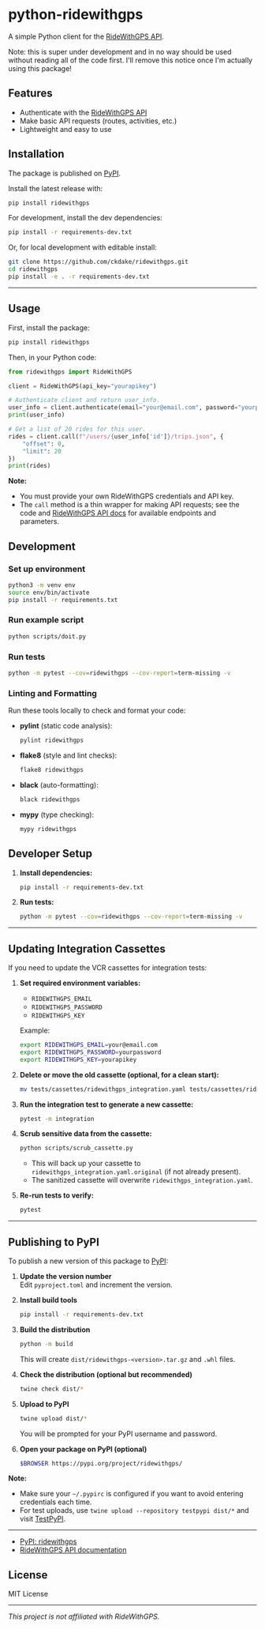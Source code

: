 # python-ridewithgps

A simple Python client for the [RideWithGPS API](https://ridewithgps.com/api).

Note: this is super under development and in no way should be used without reading
all of the code first. I'll remove this notice once I'm actually using this package!

## Features

- Authenticate with the [RideWithGPS API](https://ridewithgps.com/api)
- Make basic API requests (routes, activities, etc.)
- Lightweight and easy to use

## Installation

The package is published on [PyPI](https://pypi.org/project/ridewithgps/).

Install the latest release with:

```sh
pip install ridewithgps
```

For development, install the dev dependencies:

```sh
pip install -r requirements-dev.txt
```

Or, for local development with editable install:

```sh
git clone https://github.com/ckdake/ridewithgps.git
cd ridewithgps
pip install -e . -r requirements-dev.txt
```

---

## Usage

First, install the package:

```sh
pip install ridewithgps
```

Then, in your Python code:

```python
from ridewithgps import RideWithGPS

client = RideWithGPS(api_key="yourapikey")

# Authenticate client and return user_info.
user_info = client.authenticate(email="your@email.com", password="yourpassword")
print(user_info)

# Get a list of 20 rides for this user.
rides = client.call(f"/users/{user_info['id']}/trips.json", {
    "offset": 0,
    "limit": 20
})
print(rides)
```

**Note:**  
- You must provide your own RideWithGPS credentials and API key.
- The `call` method is a thin wrapper for making API requests; see the code and [RideWithGPS API docs](https://ridewithgps.com/api) for available endpoints and parameters.

## Development

### Set up environment

```sh
python3 -m venv env
source env/bin/activate
pip install -r requirements.txt
```

### Run example script

```sh
python scripts/doit.py
```

### Run tests

```sh
python -m pytest --cov=ridewithgps --cov-report=term-missing -v
```

### Linting and Formatting

Run these tools locally to check and format your code:

- **pylint** (static code analysis):

    ```sh
    pylint ridewithgps
    ```

- **flake8** (style and lint checks):

    ```sh
    flake8 ridewithgps
    ```

- **black** (auto-formatting):

    ```sh
    black ridewithgps
    ```

- **mypy** (type checking):

    ```sh
    mypy ridewithgps
    ```

## Developer Setup

1. **Install dependencies:**
   ```sh
   pip install -r requirements-dev.txt
   ```

2. **Run tests:**
   ```sh
   python -m pytest --cov=ridewithgps --cov-report=term-missing -v
   ```

---

## Updating Integration Cassettes

If you need to update the VCR cassettes for integration tests:

1. **Set required environment variables:**
   - `RIDEWITHGPS_EMAIL`
   - `RIDEWITHGPS_PASSWORD`
   - `RIDEWITHGPS_KEY`

   Example:
   ```sh
   export RIDEWITHGPS_EMAIL=your@email.com
   export RIDEWITHGPS_PASSWORD=yourpassword
   export RIDEWITHGPS_KEY=yourapikey
   ```

2. **Delete or move the old cassette (optional, for a clean start):**
   ```sh
   mv tests/cassettes/ridewithgps_integration.yaml tests/cassettes/ridewithgps_integration.yaml.bak
   ```

3. **Run the integration test to generate a new cassette:**
   ```sh
   pytest -m integration
   ```

4. **Scrub sensitive data from the cassette:**
   ```sh
   python scripts/scrub_cassette.py
   ```
   - This will back up your cassette to `ridewithgps_integration.yaml.original` (if not already present).
   - The sanitized cassette will overwrite `ridewithgps_integration.yaml`.

5. **Re-run tests to verify:**
   ```sh
   pytest
   ```

---

## Publishing to PyPI

To publish a new version of this package to [PyPI](https://pypi.org/):

1. **Update the version number**  
   Edit `pyproject.toml` and increment the version.

2. **Install build tools**  
   ```sh
   pip install -r requirements-dev.txt
   ```

3. **Build the distribution**  
   ```sh
   python -m build
   ```
   This will create `dist/ridewithgps-<version>.tar.gz` and `.whl` files.

4. **Check the distribution (optional but recommended)**  
   ```sh
   twine check dist/*
   ```

5. **Upload to PyPI**  
   ```sh
   twine upload dist/*
   ```
   You will be prompted for your PyPI username and password.

6. **Open your package on PyPI (optional)**  
   ```sh
   $BROWSER https://pypi.org/project/ridewithgps/
   ```

**Note:**  
- Make sure your `~/.pypirc` is configured if you want to avoid entering credentials each time.
- For test uploads, use `twine upload --repository testpypi dist/*` and visit [TestPyPI](https://test.pypi.org/).

---

- [PyPI: ridewithgps](https://pypi.org/project/ridewithgps/)
- [RideWithGPS API documentation](https://ridewithgps.com/api)

## License

MIT License

---

*This project is not affiliated with RideWithGPS.*
